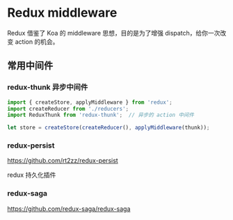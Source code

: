 # Redux middleware

Redux 借鉴了 Koa 的 middleware 思想，目的是为了增强 dispatch，给你一次改变 action 的机会。

## 常用中间件

### redux-thunk 异步中间件

```js
import { createStore, applyMiddleware } from 'redux';
import createReducer from './reducers';
import ReduxThunk from 'redux-thunk';  // 异步的 action 中间件

let store = createStore(createReducer(), applyMiddleware(thunk));

```
### redux-persist

https://github.com/rt2zz/redux-persist

redux 持久化插件

### redux-saga

https://github.com/redux-saga/redux-saga
